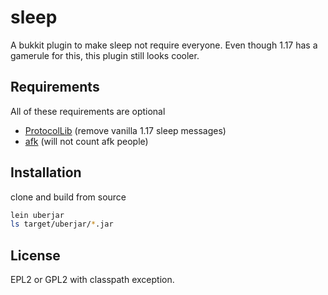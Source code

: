 # sleep

A bukkit plugin to make sleep not require everyone.
Even though 1.17 has a gamerule for this, this plugin still looks cooler.

## Requirements
All of these requirements are optional
- [ProtocolLib](https://github.com/dmulloy2/ProtocolLib/) (remove vanilla 1.17 sleep messages)
- [afk](https://github.com/Technical27/afk/) (will not count afk people)

## Installation

clone and build from source
```bash
lein uberjar
ls target/uberjar/*.jar
```

## License
EPL2 or GPL2 with classpath exception.
